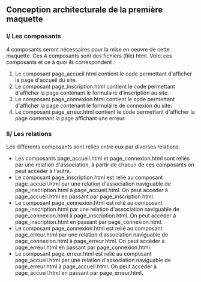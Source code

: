 ## Conception architecturale de la première maquette
### I/ Les composants

4 composants seront nécessaires pour la mise en oeuvre de cette maquette. Ces 4 composants sont des fichiers (file) html.
Voici ces composants et ce à quoi ils correspondent :
1. Le composant page_accueil.html contient le code permettant d'afficher la page d'accueil du site.
2. Le composant page_inscription.html contient le code permettant d'afficher la page contenant le formulaire d'inscription au site.
3. Le composant page_connexion.html contient le code permettant d'afficher la page contenant le formulaire de connexion du site.
4. Le composant page_erreur.html contient le code permettant d'afficher la page contenant la page affichant une erreur.

### II/ Les relations

Les différents composants sont reliés entre eux par diverses relations.
+ Les composants page_accueil.html et page_connexion.html sont reliés par une relation d'association, à partir de chacun de ces composants on peut accéder à l'autre.
+ Le composant page_inscription.html est relié au composant page_accueil.html par une relation d'association naviguable de page_inscription.html à page_accueil.html. On peut accéder à page_accueil.html en passant par page_inscription.html.
+ Le composant page_connexion.html est relié au composant page_inscription.html par une relation d'association naviguable de page_connexion.html à page_inscription.html. On peut accéder à page_inscription.html en passant par page_connexion.html.
+ Le composant page_connexion.html est relié au composant page_erreur.html par une relation d'association naviguable de page_connexion.html à page_erreur.html. On peut accéder à page_erreur.html en passant par page_connexion.html.
+ Le composant page_erreur.html est relié au composant page_accueil.html par une relation d'association naviguable de page_erreur.html à page_accueil.html. On peut accéder à page_accueil.html en passant par page_erreur.html.



